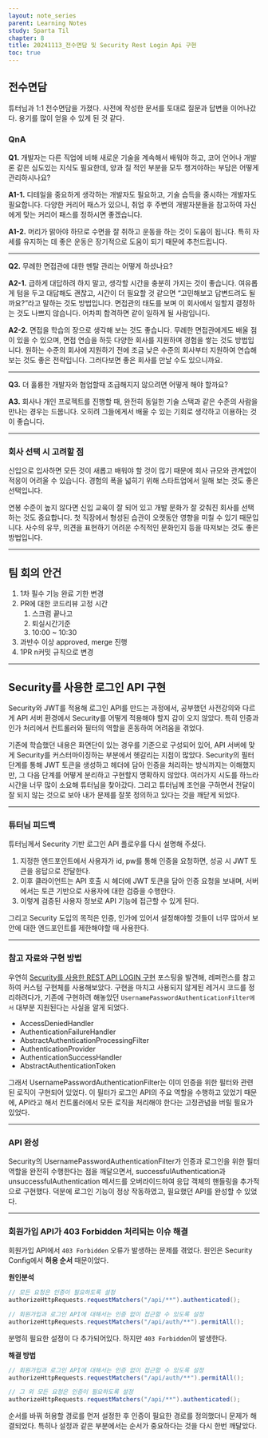 ```yaml
---
layout: note_series
parent: Learning Notes
study: Sparta Til
chapter: 8
title: 20241113_전수면담 및 Security Rest Login Api 구현
toc: true
---
```


## 전수면담
튜터님과 1:1 전수면담을 가졌다. 사전에 작성한 문서를 토대로 질문과 답변을 이어나갔다. 용기를 많이 얻을 수 있게 된 것 같다.

### QnA
**Q1.** 개발자는 다른 직업에 비해 새로운 기술을 계속해서 배워야 하고,
코어 언어나 개발론 같은 심도있는 지식도 필요한데,
양과 질 적인 부분을 모두 챙겨야하는 부담은 어떻게 관리하시나요?

**A1-1.** 디테일을 중요하게 생각하는 개발자도 필요하고, 기술 습득을 중시하는 개발자도 필요합니다. 
다양한 커리어 패스가 있으니, 취업 후 주변의 개발자분들을 참고하여 자신에게 맞는 커리어 패스를 정하시면 좋겠습니다.

**A1-2.** 머리가 맑아야 하므로 수면을 잘 취하고 운동을 하는 것이 도움이 됩니다. 
특히 자세를 유지하는 데 좋은 운동은 장기적으로 도움이 되기 때문에 추천드립니다.

---

**Q2.** 무례한 면접관에 대한 멘탈 관리는 어떻게 하셨나요?

**A2-1.** 급하게 대답하려 하지 말고, 생각할 시간을 충분히 가지는 것이 좋습니다. 
여유롭게 텀을 두고 대답해도 괜찮고, 시간이 더 필요할 것 같으면 “고민해보고 답변드려도 될까요?”라고 말하는 것도 방법입니다. 
면접관의 태도를 보며 이 회사에서 일할지 결정하는 것도 나쁘지 않습니다. 어차피 합격하면 같이 일하게 될 사람입니다.

**A2-2.** 면접을 학습의 장으로 생각해 보는 것도 좋습니다. 
무례한 면접관에게도 배울 점이 있을 수 있으며, 면접 연습을 하듯 다양한 회사를 지원하며 경험을 쌓는 것도 방법입니다. 
원하는 수준의 회사에 지원하기 전에 조금 낮은 수준의 회사부터 지원하여 연습해 보는 것도 좋은 전략입니다. 
그러다보면 좋은 회사를 만날 수도 있으니까요.

---

**Q3.** 더 훌륭한 개발자와 협업할때 조급해지지 않으려면 어떻게 해야 할까요?

**A3.** 회사나 개인 프로젝트를 진행할 때, 완전히 동일한 기술 스택과 같은 수준의 사람을 만나는 경우는 드뭅니다. 
오히려 그들에게서 배울 수 있는 기회로 생각하고 이용하는 것이 좋습니다.

---

### 회사 선택 시 고려할 점
신입으로 입사하면 모든 것이 새롭고 배워야 할 것이 많기 때문에 회사 규모와 관계없이 적응이 어려울 수 있습니다. 
경험의 폭을 넓히기 위해 스타트업에서 일해 보는 것도 좋은 선택입니다.

연봉 수준이 높지 않다면 신입 교육이 잘 되어 있고 개발 문화가 잘 갖춰진 회사를 선택하는 것도 중요합니다. 
첫 직장에서 형성된 습관이 오랫동안 영향을 미칠 수 있기 때문입니다. 
사수의 유무, 의견을 표현하기 어려운 수직적인 문화인지 등을 따져보는 것도 좋은 방법입니다.

---

## 팀 회의 안건

1. 1차 필수 기능 완료 기한 변경
2. PR에 대한 코드리뷰 고정 시간
    1. 스크럼 끝나고
    2. 퇴실시간기준
    3. 10:00 ~ 10:30
3. 과반수 이상 approved, merge 진행
4. 1PR n커밋 규칙으로 변경

---

## Security를 사용한 로그인 API 구현
Security와 JWT를 적용해 로그인 API를 만드는 과정에서, 
공부했던 사전강의와 다르게 API 서버 환경에서 Security를 어떻게 적용해야 할지 감이 오지 않았다. 
특히 인증과 인가 처리에서 컨트롤러와 필터의 역할을 혼동하여 어려움을 겪었다.

기존에 학습했던 내용은 화면단이 있는 경우를 기준으로 구성되어 있어, 
API 서버에 맞게 Security를 커스터마이징하는 부분에서 헷갈리는 지점이 많았다. 
Security의 필터 단계를 통해 JWT 토큰을 생성하고 헤더에 담아 인증을 처리하는 방식까지는 이해했지만, 
그 다음 단계를 어떻게 분리하고 구현할지 명확하지 않았다. 여러가지 시도를 하느라 시간을 너무 많이 소요해 튜터님을 찾아갔다.
그리고 튜터님께 조언을 구하면서 전달이 잘 되지 않는 것으로 보아 내가 문제를 잘못 정의하고 있다는 것을 깨닫게 되었다.

---

### 튜터님 피드백
튜터님께서 Security 기반 로그인 API 플로우를 다시 설명해 주셨다.

1. 지정한 엔드포인트에서 사용자가 id, pw를 통해 인증을 요청하면, 성공 시 JWT 토큰을 응답으로 전달한다.
2. 이후 클라이언트는 API 호출 시 헤더에 JWT 토큰을 담아 인증 요청을 보내며, 서버에서는 토큰 기반으로 사용자에 대한 검증을 수행한다.
3. 이렇게 검증된 사용자 정보로 API 기능에 접근할 수 있게 된다.

그리고 Security 도입의 목적은 인증, 인가에 있어서 설정해야할 것들이 너무 많아서 보안에 대한 엔드포인트를 제한해야할 때 사용한다.

---

### 참고 자료와 구현 방법
우연히 [Security를 사용한 REST API LOGIN 구현](https://padosol.tistory.com/69) 포스팅을 발견해, 
레퍼런스를 참고하여 커스텀 구현체를 사용해보았다. 구현을 마치고 사용되지 않게된 레거시 코드를 정리하려다가, 
기존에 구현하려 해놓았던 `UsernamePasswordAuthenticationFilter에서` 대부분 지원된다는 사실을 알게 되었다.

- AccessDeniedHandler
- AuthenticationFailureHandler
- AbstractAuthenticationProcessingFilter
- AuthenticationProvider
- AuthenticationSuccessHandler
- AbstractAuthenticationToken

그래서 UsernamePasswordAuthenticationFilter는 이미 인증을 위한 필터와 관련된 로직이 구현되어 있었다. 
이 필터가 로그인 API의 주요 역할을 수행하고 있었기 때문에, API라고 해서 컨트롤러에서 모든 로직을 처리해야 한다는 고정관념을 버릴 필요가 있었다.

---

### API 완성
Security의 UsernamePasswordAuthenticationFilter가 인증과 로그인을 위한 필터 역할을 완전히 수행한다는 점을 깨달으면서, 
successfulAuthentication과 unsuccessfulAuthentication 메서드를 오버라이드하여 응답 객체의 핸들링을 추가적으로 구현했다. 
덕분에 로그인 기능이 정상 작동하였고, 필요했던 API를 완성할 수 있었다.

---

### 회원가입 API가 403 Forbidden 처리되는 이슈 해결
회원가입 API에서 `403 Forbidden` 오류가 발생하는 문제를 겪었다. 원인은 Security Config에서 **허용 순서** 때문이었다.

**원인분석**  

```java
// 모든 요청은 인증이 필요하도록 설정
authorizeHttpRequests.requestMatchers("/api/**").authenticated();
```
```java
// 회원가입과 로그인 API에 대해서는 인증 없이 접근할 수 있도록 설정
authorizeHttpRequests.requestMatchers("/api/auth/**").permitAll();
```

분명히 필요한 설정이 다 추가되어있다. 하지만 `403 Forbidden`이 발생한다.

**해결 방법**

```java
// 회원가입과 로그인 API에 대해서는 인증 없이 접근할 수 있도록 설정
authorizeHttpRequests.requestMatchers("/api/auth/**").permitAll();

// 그 외 모든 요청은 인증이 필요하도록 설정
authorizeHttpRequests.requestMatchers("/api/**").authenticated();
```

순서를 바꿔 허용할 경로를 먼저 설정한 후 인증이 필요한 경로를 정의했더니 문제가 해결되었다.
특히나 설정과 같은 부분에서는 순서가 중요하다는 것을 다시 한번 깨달았다.